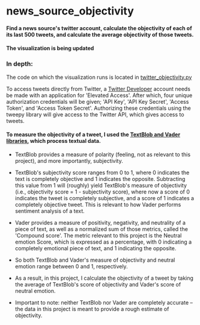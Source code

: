 # news_source_objectivity
#### Find a news source's twitter account, calculate the objectivity of each of its last 500 tweets, and calculate the average objectivity of those tweets.


#### The visualization is being updated
### In depth:
The code on which the visualization runs is located in  [twitter_objectivity.py](https://github.com/HzaRashid/news_source_objectivity/blob/main/twitter_objectivity.py)

To access tweets directly from Twitter, a [Twitter Developer](https://developer.twitter.com/en) account needs be made with an application for 'Elevated Access'. After which, four unique authorization credentials will be given; 'API Key', 'API Key Secret', 'Access Token', and 'Access Token Secret'. Authorizing these credentials using the tweepy library will give access to the Twitter API, which gives access to tweets.

#### To measure the objectivity of a tweet, I used the [TextBlob and Vader libraries](https://towardsdatascience.com/sentiment-analysis-vader-or-textblob-ff25514ac540), which process textual data. 

- TextBlob provides a measure of polarity (feeling, not as relevant to this project), and more importantly, subjectivity. 
- TextBlob's subjectivity score ranges from 0 to 1, where 0 indicates the text is completely objective and 1 indicates the opposite. Subtracting this value from 1 will (roughly) yield TextBlob's measure of objectivity (i.e., objectivity score = 1 - subjectivity score), where now a score of 0 indicates the tweet is completely subjective, and a score of 1 indicates a completely objective tweet. This is relevant to how Vader performs sentiment analysis of a text.

 - Vader provides a measure of positivity, negativity, and neutrality of a piece of text, as well as a normalized sum of those metrics, called the 'Compound score'.  The metric relevant to this project is the Neutral emotion Score, which is expressed as a percentage, with 0 indicating a completely emotional piece of text, and 1 indicating the opposite. 
 
 - So both TextBlob and Vader's measure of objectivity and neutral emotion range between 0 and 1, respectively.
 - As a result, in this project, I calculate the objectivity of a tweet by taking the average of TextBlob's score of objectivity and Vader's score of neutral emotion.

- Important to note: neither TextBlob nor Vader are completely accurate – the data in this project is meant to provide a rough estimate of objectivity.
